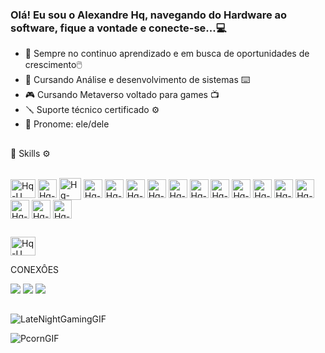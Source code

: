 ### Olá! Eu sou o Alexandre Hq, navegando do Hardware ao software, fique a vontade e conecte-se...💻
<p align="center">

- 🔭 Sempre no continuo aprendizado e em busca de oportunidades de crescimento🖱️
- 🤖 Cursando Análise e desenvolvimento de sistemas ⌨️
- 🎮 Cursando Metaverso voltado para games 📺
- 🪛 Suporte técnico certificado ⚙️
- 📖 Pronome: ele/dele

 ##
   🧠 Skills ⚙️
   
  <div style="display: inline_block"><br>
                  
   <img align="center" alt="Hq-U" height="30" width="40" src="https://cdn.jsdelivr.net/gh/devicons/devicon/icons/unrealengine/unrealengine-original-wordmark.svg" />
                  
   
   <img align="center" alt="Hq-java" height="30" src="https://img.shields.io/badge/Java-ED8B00?style=for-the-badge&logo=java&logoColor=white">
        
   <img align="center" alt="Hq-MySQL" height="35" src="https://img.shields.io/badge/MySQL-00000F?style=for-the-badge&logo=mysql&logoColor=white">
   
  <img align="center" alt="Hq-CSS" height="30" src="https://img.shields.io/badge/CSS3-1572B6?style=for-the-badge&logo=css3&logoColor=white">
          
  <img align="center" alt="Hq-HTML" height="30" src="https://img.shields.io/badge/HTML5-E34F26?style=for-the-badge&logo=html5&logoColor=white">
  
  <img align="center" alt="Hq-LinuxMint" height="30" src="https://img.shields.io/badge/Linux_Mint-87CF3E?style=for-the-badge&logo=linux-mint&logoColor=white">
  <img align="center" alt="Hq-ArchLinux" height="30" src= "https://img.shields.io/badge/Arch_Linux-1793D1?style=for-the-badge&logo=arch-linux&logoColor=white">

  <img align="center" alt="Hq-Win" height="30" src= "https://img.shields.io/badge/Windows-0078D6?style=for-the-badge&logo=windows&logoColor=white">

  <img align="center" alt="Hq-Win" height="30" src= "https://img.shields.io/badge/Microsoft_Office-D83B01?style=for-the-badge&logo=microsoft-office&logoColor=white"> 
  <img align="center" alt="Hq-CMD" height="30" src="https://img.shields.io/badge/windows%20terminal-4D4D4D?style=for-the-badge&logo=windows%20terminal&logoColor=white">
  <img align="center" alt="Hq-POWERSHELL" height="30" src="https://img.shields.io/badge/powershell-5391FE?style=for-the-badge&logo=powershell&logoColor=white">

  <img align="center" alt="Hq-Js" height="30" src="https://img.shields.io/badge/JavaScript-F7DF1E?style=for-the-badge&logo=javascript&logoColor=black">
          
  <img align="center" alt="Hq-PS" height="30" src="https://img.shields.io/badge/Adobe%20Photoshop-31A8FF?style=for-the-badge&logo=Adobe%20Photoshop&logoColor=black">

  <img align="center" alt="Hq-Canva" height="30" src="https://img.shields.io/badge/Canva-%2300C4CC.svg?&style=for-the-badge&logo=Canva&logoColor=white">

  <img align="center" alt="Hq-Eclipse" height="30" src="https://img.shields.io/badge/Eclipse-2C2255?style=for-the-badge&logo=eclipse&logoColor=white">
  
  <img align="center" alt="Hq-VSCode" height="30" src="https://img.shields.io/badge/Visual_Studio_Code-0078D4?style=for-the-badge&logo=visual%20studio%20code&logoColor=white">

  <img align="center" alt="Hq-Trello" height="30" src="https://img.shields.io/badge/Trello-0052CC?style=for-the-badge&logo=trello&logoColor=white">
</div>


</div>

 ##
  <img align="center" alt="Hq-U" height="30" width="40" src= https://github.com/AlexandreHQ10/AlexandreHQ10/assets/88166141/286bc2e6-e747-4354-b5b9-3ec2c6bf0b79) img/>

CONEXÔES

   
 <div>

 <a href="https://www.linkedin.com/in/alexandre-hq/" target="_blank"><img src="https://img.shields.io/badge/-LinkedIn-%230077B5?style=for-the-badge&logo=linkedin&logoColor=white" target="_blank"></a>
 <a href="https://discord.com/channels/@AlexandreHq9106" target="_blank"><img src="https://img.shields.io/badge/Discord-7289DA?style=for-the-badge&logo=discord&logoColor=white" target="_blank"></a>
 <a href = "mailto:alexandrehenriquehq10@gmail.com"><img src="https://img.shields.io/badge/Gmail-D14836?style=for-the-badge&logo=gmail&logoColor=white"></a> 
  
</div>

 ##

 <img>![LateNightGamingGIF](https://github.com/AlexandreHQ10/AlexandreHQ10/assets/88166141/d54262bc-9557-4774-b74a-8e8d9d3860ac)<img/>

<img>![PcornGIF](https://github.com/AlexandreHQ10/AlexandreHQ10/assets/88166141/fdad3f12-3f7c-4d98-aeba-b5b0f0e70e2f)<img/>

 <!--
<div>
  <a href="https://github.com/AlexandreHQ10">
  <img height="150em" src="https://github-readme-stats.vercel.app/api?username=AlexandreHQ10&show_icons=true&theme=merko&include_all_commits=true&count_private=true"/>
  <img height="150em" src="https://github-readme-stats.vercel.app/api/top-langs/?username=AlexandreHQ10&layout=compact&langs_count=168&theme=tokyonight"/>
</div>
-->

          
